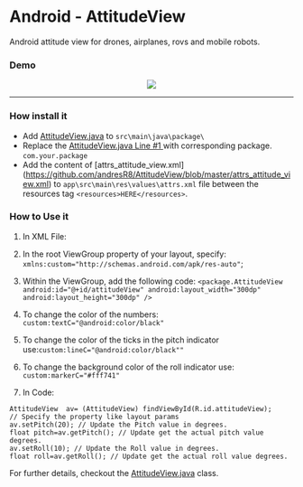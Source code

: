 # Android - AttitudeView
Android attitude view for drones, airplanes, rovs and mobile robots.

### Demo
<p align="center"><img src="https://media.giphy.com/media/l3q2w5LBCWopLNk5O/giphy.gif"></p>

***

### How install it

- Add [AttitudeView.java](https://github.com/andresR8/AttitudeView/blob/master/AttitudeView.java) to `src\main\java\package\`
- Replace the [AttitudeView.java Line #1 ](https://github.com/andresR8/AttitudeView/blob/master/AttitudeView.java#L1) with corresponding package. `com.your.package` 
- Add the content of [attrs_attitude_view.xml] (https://github.com/andresR8/AttitudeView/blob/master/attrs_attitude_view.xml) to `app\src\main\res\values\attrs.xml` file between the resources tag `<resources>HERE</resources>`.

### How to Use it

1. In XML File:
  1. In the root ViewGroup property of your layout, specify: `xmlns:custom="http://schemas.android.com/apk/res-auto"`;
  2. Within the ViewGroup, add the following code:
    ```
    <package.AttitudeView
        android:id="@+id/attitudeView"
        android:layout_width="300dp"
        android:layout_height="300dp" />
    ```
  3. To change the color of the numbers: `custom:textC="@android:color/black"`
  4. To change the color of the ticks in the pitch indicator use:`custom:lineC="@android:color/black""`
  4. To change the background color of the roll indicator use: `custom:markerC="#fff741"`

2. In Code:
  ```
  AttitudeView  av= (AttitudeView) findViewById(R.id.attitudeView);
  // Specify the property like layout params
  av.setPitch(20); // Update the Pitch value in degrees.
  float pitch=av.getPitch(); // Update get the actual pitch value degrees.
  av.setRoll(10); // Update the Roll value in degrees.
  float roll=av.getRoll(); // Update get the actual roll value degrees.
  ```
  For further details, checkout the [AttitudeView.java](https://github.com/andresR8/AttitudeView/blob/master/AttitudeView.java) class.

